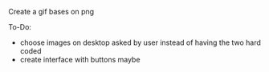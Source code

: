 Create a gif bases on png 

To-Do:
- choose images on desktop asked by user instead of having the two hard coded
- create interface with buttons maybe
